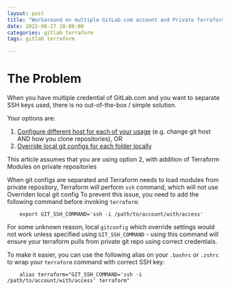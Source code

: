 ```yaml
---
layout: post
title: "Workaround on multiple GitLab.com account and Private Terraform Module"
date: 2022-08-27 10:00:00
categories: gitlab terraform
tags: gitlab terraform

---
```


# The Problem

When you have multiple credential of GitLab.com and you want to separate SSH keys used, there is no out-of-the-box / simple solution.

Your options are:
1. [Configure different host for each of your usage](https://medium.com/uncaught-exception/setting-up-multiple-gitlab-accounts-82b70e88c437#:~:text=it%20more%20memorable.-,Cloning%20repositories,-When%20cloning%20repositories) (e.g. change git host AND how you clone repositories), OR
2. [Override local git configs for each folder locally](https://medium.com/uncaught-exception/setting-up-multiple-gitlab-accounts-82b70e88c437#:~:text=add%20the%20following%20snippet)

This article assumes that you are using option 2, with addition of Terraform Modules on private repositories

When git configs are separated and Terraform needs to load modules from private repository, Terraform will perform `ssh` command, which will not use Overriden local git config
To prevent this issue, you need to add the following command before invoking `terraform`:

```
    export GIT_SSH_COMMAND='ssh -i /path/to/account/with/access'
```

For some unknown reason, local `gitconfig` which override settings would not work unless specified using `GIT_SSH_COMMAND` - using this command will ensure your terraform pulls from private git repo using correct credentials.

To make it easier, you can use the following alias on your `.bashrc` or `.zshrc` to wrap your `terraform` command with correct SSH key:

```
    alias terraform="GIT_SSH_COMMAND='ssh -i /path/to/account/with/access' terraform"
```
